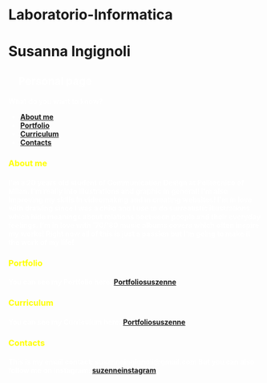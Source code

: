 # Laboratorio-Informatica
<html>
<head>
<link rel="stylesheet"href="https://github.com/suszenne/style.css.git">
<style>
body {
    background-image: url("https://www.environmentallights.com/media/catalog/product/large/rgb-pixelpro-bullet-8mm.gif");
}
</style>
</head>
<body>
<h1>Susanna Ingignoli</h1>
<h2 style="color:white;margin-left:20px">Personal page</h2>

<p style="margin-left:20px">
<h4 style="color:white">What do you want to know?

<ul>
<li> <a href="#Aboutme">About me</a> </li>
<li> <a href="#Portfolio">Portfolio</a> </li>
<li> <a href="#Curriculum">Curriculum</a> </li>
<li> <a href="#Contacts">Contacts</a> </li>
</ul>

<p style="margin-left:20px">
<h3 style="color:yellow" id="About me">About me</h3>
<h4 style="color:white">I'm a 20 years old student of Communication Design at Politecnico of Milan. 
I'm really into illustrations and graphic in general!
I'm also improving my skills in videomaking and in creating websites!
I'm in love with drawing since I was a child and I use to do surrealistic illustrations which hide meanings about relations beetween people and their everyday feelings.
I'm in love with '70/'80 music albums covers which often inspire my works!
Right now all of this is just a passion but I'm going to make it the work of my life! 
</h4> 
</p>

<p style="margin-left:20px">
<h3 style="color:yellow" id="Portfolio">Portfolio</h3>
<h4 style="color:white">You can see my Portfolio here: <a href="https//:suszenneportfolio">Portfoliosuszenne</a>
</h4>
</p>

<p style="margin-left:20px">
<h3 style="color:yellow" id="Curriculum">Curriculum</h3>
<h4 style="color:white">You can see my Curriculum here: <a href="https//:suszennecurriculum">Portfoliosuszenne</a>
</h4>
</p>

<p style="margin-left:20px">
<h3 style="color:yellow" id="Contacts">Contacts</h3>
<h4 style="color:white">This is my email contact: susannaingignoli@gmail.com
But you can also follow me on Instagram: <a href="https://www.instagram.com/suszenne/">suzenneinstagram</a>
</h4>
</p>
</body>
</html>
